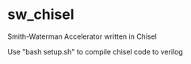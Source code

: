 # sw_chisel
Smith-Waterman Accelerator written in Chisel

Use "bash setup.sh" to compile chisel code to verilog
